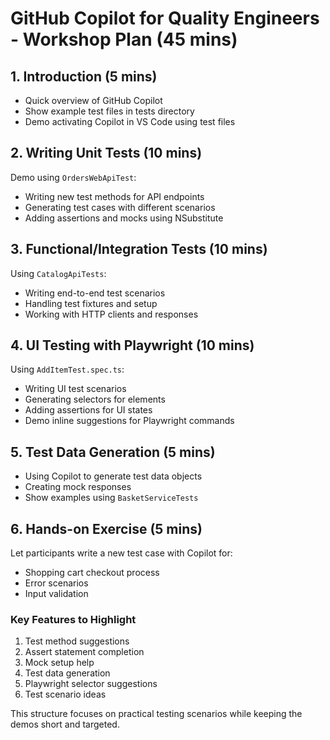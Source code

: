 # GitHub Copilot for Quality Engineers - Workshop Plan (45 mins)

## 1. Introduction (5 mins)
- Quick overview of GitHub Copilot
- Show example test files in tests directory
- Demo activating Copilot in VS Code using test files

## 2. Writing Unit Tests (10 mins)
Demo using `OrdersWebApiTest`:
- Writing new test methods for API endpoints
- Generating test cases with different scenarios
- Adding assertions and mocks using NSubstitute

## 3. Functional/Integration Tests (10 mins)
Using `CatalogApiTests`:
- Writing end-to-end test scenarios
- Handling test fixtures and setup
- Working with HTTP clients and responses

## 4. UI Testing with Playwright (10 mins)
Using `AddItemTest.spec.ts`:
- Writing UI test scenarios
- Generating selectors for elements
- Adding assertions for UI states
- Demo inline suggestions for Playwright commands

## 5. Test Data Generation (5 mins)
- Using Copilot to generate test data objects
- Creating mock responses
- Show examples using `BasketServiceTests`

## 6. Hands-on Exercise (5 mins)
Let participants write a new test case with Copilot for:
- Shopping cart checkout process
- Error scenarios
- Input validation

### Key Features to Highlight
1. Test method suggestions
2. Assert statement completion
3. Mock setup help
4. Test data generation
5. Playwright selector suggestions
6. Test scenario ideas

This structure focuses on practical testing scenarios while keeping the demos short and targeted.